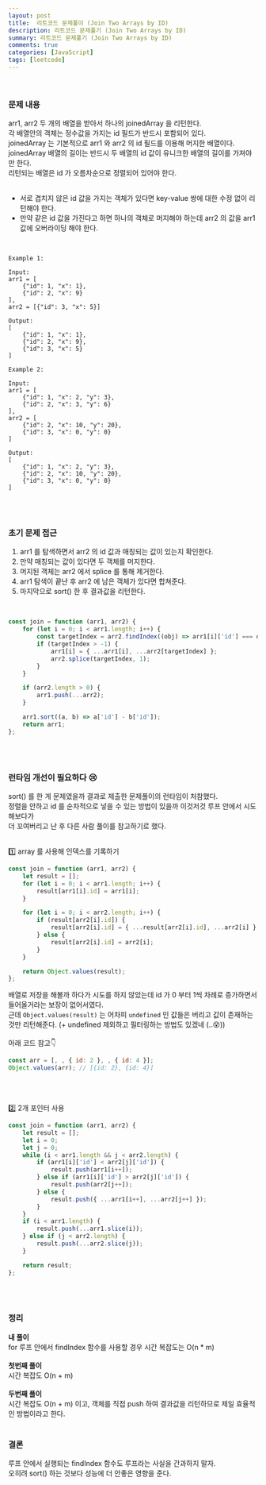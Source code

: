 ```yaml
---
layout: post
title:  리트코드 문제풀이 (Join Two Arrays by ID)
description: 리트코드 문제풀기 (Join Two Arrays by ID)
summary: 리트코드 문제풀기 (Join Two Arrays by ID)
comments: true
categories: [JavaScript]
tags: [leetcode]
---
```


<br>

### 문제 내용

arr1, arr2 두 개의 배열을 받아서 하나의 joinedArray 을 리턴한다.<br>
각 배열안의 객체는 정수값을 가지는 id 필드가 반드시 포함되어 있다.<br>
joinedArray 는 기본적으로 arr1 와 arr2 의 id 필드를 이용해 머지한 배열이다. <br>
joinedArray 배열의 길이는 반드시 두 배열의 id 값이 유니크한 배열의 길이를 가져야만 한다.<br>
리턴되는 배열은 id 가 오름차순으로 정렬되어 있어야 한다.<br><br>

- 서로 겹치지 않은 id 값을 가지는 객체가 있다면 key-value 쌍에 대한 수정 없이 리턴해야 한다.
- 만약 같은 id 값을 가진다고 하면 하나의 객체로 머지해야 하는데 arr2 의 값을 arr1 값에 오버라이딩 해야 한다.

<br>

```
Example 1:

Input:
arr1 = [
    {"id": 1, "x": 1},
    {"id": 2, "x": 9}
],
arr2 = [{"id": 3, "x": 5}]

Output:
[
    {"id": 1, "x": 1},
    {"id": 2, "x": 9},
    {"id": 3, "x": 5}
]
```

```
Example 2:

Input:
arr1 = [
    {"id": 1, "x": 2, "y": 3},
    {"id": 2, "x": 3, "y": 6}
],
arr2 = [
    {"id": 2, "x": 10, "y": 20},
    {"id": 3, "x": 0, "y": 0}
]

Output:
[
    {"id": 1, "x": 2, "y": 3},
    {"id": 2, "x": 10, "y": 20},
    {"id": 3, "x": 0, "y": 0}
]
```

<br><br>

### 초기 문제 접근

1. arr1 를 탐색하면서 arr2 의 id 값과 매칭되는 값이 있는지 확인한다.
2. 만약 매칭되는 값이 있다면 두 객체를 머지한다.
3. 머지된 객체는 arr2 에서 splice 를 통해 제거한다.
4. arr1 탐색이 끝난 후 arr2 에 남은 객체가 있다면 합쳐준다.
5. 마지막으로 sort() 한 후 결과값을 리턴한다.

<br>

```js
const join = function (arr1, arr2) {
	for (let i = 0; i < arr1.length; i++) {
		const targetIndex = arr2.findIndex((obj) => arr1[i]['id'] === obj['id']);
		if (targetIndex > -1) {
			arr1[i] = { ...arr1[i], ...arr2[targetIndex] };
			arr2.splice(targetIndex, 1);
		}
	}

	if (arr2.length > 0) {
		arr1.push(...arr2);
	}

	arr1.sort((a, b) => a['id'] - b['id']);
	return arr1;
};
```

<br><br>

### 런타임 개선이 필요하다 😢

sort() 를 한 게 문제였을까 결과로 제출한 문제풀이의 런타임이 처참했다. <br>
정렬을 안하고 id 를 순차적으로 넣을 수 있는 방법이 있을까 이것저것 루프 안에서 시도해보다가 <br>
더 꼬여버리고 난 후 다른 사람 풀이를 참고하기로 했다.<br><br>

1️⃣ array 를 사용해 인덱스를 기록하기

```js
const join = function (arr1, arr2) {
	let result = [];
	for (let i = 0; i < arr1.length; i++) {
		result[arr1[i].id] = arr1[i];
	}

	for (let i = 0; i < arr2.length; i++) {
		if (result[arr2[i].id]) {
			result[arr2[i].id] = { ...result[arr2[i].id], ...arr2[i] };
		} else {
			result[arr2[i].id] = arr2[i];
		}
	}

	return Object.values(result);
};
```

배열로 저장을 해볼까 하다가 시도를 하지 않았는데 id 가 0 부터 1씩 차례로 증가하면서 들어올거라는 보장이 없어서였다. <br>
근데 `Object.values(result)` 는 어차피 `undefined` 인 값들은 버리고 값이 존재하는 것만
리턴해준다. (+ undefined 제외하고 필터링하는 방법도 있겠네 (..😵)) <br><br>
아래 코드 참고👇 <br>

```js
const arr = [, , { id: 2 }, , { id: 4 }];
Object.values(arr); // [{id: 2}, {id: 4}]
```

<br><br>

2️⃣ 2개 포인터 사용

```js
const join = function (arr1, arr2) {
	let result = [];
	let i = 0;
	let j = 0;
	while (i < arr1.length && j < arr2.length) {
		if (arr1[i]['id'] < arr2[j]['id']) {
			result.push(arr1[i++]);
		} else if (arr1[i]['id'] > arr2[j]['id']) {
			result.push(arr2[j++]);
		} else {
			result.push({ ...arr1[i++], ...arr2[j++] });
		}
	}
	if (i < arr1.length) {
		result.push(...arr1.slice(i));
	} else if (j < arr2.length) {
		result.push(...arr2.slice(j));
	}

	return result;
};
```

<br><br>

### 정리

**내 풀이** <br>
for 루프 안에서 findIndex 함수를 사용할 경우 시간 복잡도는 O(n \* m)<br><br>
**첫번째 풀이** <br>
시간 복잡도 O(n + m)<br><br>
**두번째 풀이** <br>
시간 복잡도 O(n + m) 이고, 객체를 직접 push 하여 결과값을 리턴하므로 제일 효율적인 방법이라고 한다.<br><br>

### 결론

루프 안에서 실행되는 findIndex 함수도 루프라는 사실을 간과하지 말자. <br>
오히려 sort() 하는 것보다 성능에 더 안좋은 영향을 준다.

